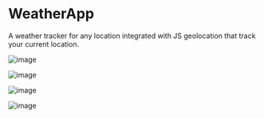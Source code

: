 # WeatherApp

A weather tracker for any location integrated with JS geolocation that track your current location.

![image](https://user-images.githubusercontent.com/73566770/160531248-d3e1a2a8-d45c-4b53-8cce-c950c398e1ae.png)

![image](https://user-images.githubusercontent.com/73566770/160531287-a94fb37b-a261-4479-a8f1-cf6d2b67b8bf.png)

![image](https://user-images.githubusercontent.com/73566770/160531319-5670fec9-1d14-44de-b956-868ba19c6052.png)

![image](https://user-images.githubusercontent.com/73566770/160531339-1d11efcd-5520-4028-a741-db14bcb093d9.png)
